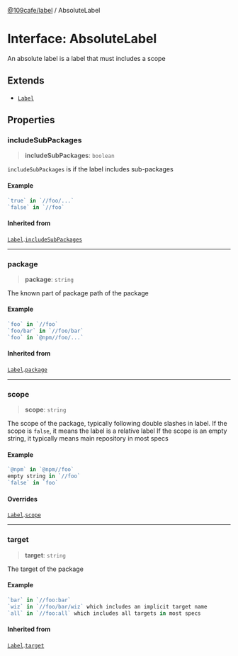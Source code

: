 [@109cafe/label](index.md) / AbsoluteLabel

# Interface: AbsoluteLabel

An absolute label is a label that must includes a scope

## Extends

- [`Label`](Interface.Label.md)

## Properties

### includeSubPackages

> **includeSubPackages**: `boolean`

`includeSubPackages` is if the label includes sub-packages

#### Example

```ts
`true` in `//foo/...`
`false` in `//foo`
```

#### Inherited from

[`Label`](Interface.Label.md).[`includeSubPackages`](Interface.Label.md#includesubpackages)

***

### package

> **package**: `string`

The known part of package path of the package

#### Example

```ts
`foo` in `//foo`
`foo/bar` in `//foo/bar`
`foo` in `@npm//foo/...`
```

#### Inherited from

[`Label`](Interface.Label.md).[`package`](Interface.Label.md#package)

***

### scope

> **scope**: `string`

The scope of the package, typically following double slashes in label.
If the scope is `false`, it means the label is a relative label
If the scope is an empty string, it typically means main repository in most specs

#### Example

```ts
`@npm` in `@npm//foo`
empty string in `//foo`
`false` in `foo`
```

#### Overrides

[`Label`](Interface.Label.md).[`scope`](Interface.Label.md#scope)

***

### target

> **target**: `string`

The target of the package

#### Example

```ts
`bar` in `//foo:bar`
`wiz` in `//foo/bar/wiz` which includes an implicit target name
`all` in `//foo:all` which includes all targets in most specs
```

#### Inherited from

[`Label`](Interface.Label.md).[`target`](Interface.Label.md#target)
